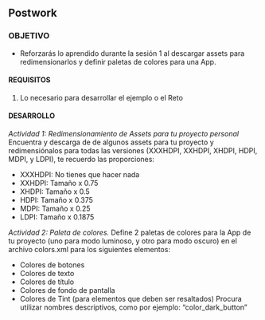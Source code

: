 ## Postwork

### OBJETIVO 
 - Reforzarás lo aprendido durante la sesión 1 al descargar assets para redimensionarlos y definir paletas de colores para una App.
 
#### REQUISITOS 
1. Lo necesario para desarrollar el ejemplo o el Reto 

#### DESARROLLO
*Actividad 1: Redimensionamiento de Assets para tu proyecto personal* 
Encuentra y descarga de <URL> de algunos assets para tu proyecto y redimensiónalos para todas las versiones (XXXHDPI, XXHDPI, XHDPI, HDPI, MDPI, y LDPI), te recuerdo las proporciones:
- XXXHDPI: No tienes que hacer nada 
- XXHDPI: Tamaño x 0.75
- XHDPI: Tamaño x 0.5
- HDPI: Tamaño x 0.375
- MDPI: Tamaño x 0.25
- LDPI: Tamaño x 0.1875

*Actividad 2: Paleta de colores.*
Define 2 paletas de colores para la App de tu proyecto (uno para modo luminoso, y otro para modo oscuro) en el archivo colors.xml para los siguientes elementos:
- Colores de botones
- Colores de texto
- Colores de título
- Colores de fondo de pantalla
- Colores de Tint (para elementos que deben ser resaltados)
Procura utilizar nombres descriptivos, como por ejemplo: “color_dark_button”




